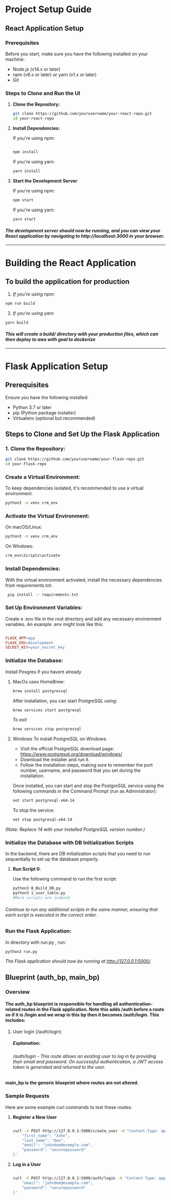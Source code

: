 # Project Setup Guide

## React Application Setup

### Prerequisites

Before you start, make sure you have the following installed on your machine:

- Node.js (v14.x or later)
- npm (v6.x or later) or yarn (v1.x or later)
- Git

### Steps to Clone and Run the UI

1. **Clone the Repository:**

   ```bash
   git clone https://github.com/yourusername/your-react-repo.git
   cd your-react-repo
   ```

2. **Install Dependencies:**

    If you're using npm:

    ```bash

    npm install
    ```
    If you're using yarn:

    ```bash 
    yarn install
    ```

3. **Start the Development Server**

    If you're using npm:

    ``` bash
    npm start
    ```

    If you're using yarn:

    ```bash
    yarn start
    ```

#### *The development server should now be running, and you can view your React application by navigating to http://localhost:3000 in your browser.*

***

# Building the React Application

## To build the application for production

1. *If you're using npm:*

```bash
npm run build
```

2. *If you're using yarn*
```bash 
yarn build
```

#### *This will create a build/ directory with your production files, which can then deploy to aws with goal to dockerize*

***


# Flask Application Setup

## Prerequisites

Ensure you have the following installed:

- Python 3.7 or later
- pip (Python package installer)
- Virtualenv (optional but recommended)

## Steps to Clone and Set Up the Flask Application

### 1. Clone the Repository:

```bash
git clone https://github.com/yourusername/your-flask-repo.git
cd your-flask-repo
```

### Create a Virtual Environment:

To keep dependencies isolated, it's recommended to use a virtual environment.

```bash
python3 -m venv crm_env
```

### Activate the Virtual Environment:

On macOS/Linux:

```bash
python3 -m venv crm_env
```

On Windows:

```bash 
crm_env\Scripts\activate 
```

### Install Dependencies:

With the virtual environment activated, install the necessary dependencies from requirements.txt:


```bash
 pip install -r requirements.txt
 ```

### Set Up Environment Variables:

Create a .env file in the root directory and add any necessary environment variables. An example .env might look like this:

```makefile

FLASK_APP=app
FLASK_ENV=development
SECRET_KEY=your_secret_key

```

### Initialize the Database:

Install Posgres if you havent already 

1. MacOs uses HomeBrew:
    ```bash 
    brew install postgressql
    ```
    After installation, you can start PostgreSQL using:
    ```bash 
    brew services start postgresql
    ```
    To exit 
    ```bash 
    brew services stop postgressql
    ```

2. Windows
    To install PostgreSQL on Windows:

    - Visit the official PostgreSQL download page: https://www.postgresql.org/download/windows/
    - Download the installer and run it.
    - Follow the installation steps, making sure to remember the port number, username, and password that you set during the installation.

    Once installed, you can start and stop the PostgreSQL service using the following commands in the Command Prompt (run as Administrator):
    ```bash 
    net start postgresql-x64-14
    ```
    To stop the service:
    ```bash 
    net stop postgresql-x64-14
    ```
*(Note: Replace 14 with your installed PostgreSQL version number.)*


### Initialize the Database with DB Initialization Scripts

In the backend, there are DB initialization scripts that you need to run sequentially to set up the database properly.

1. **Run Script 0**: 

   Use the following command to run the first script:

    ```bash
    python3 0_Build_DB.py 
    python3 1_user_table.py
    #More scripts are inobund
    ```
###### Continue to run any additional scripts in the same manner, ensuring that each script is executed in the correct order.

### Run the Flask Application:

In directory with run.py , run:

```bash 
python3 run.py
```


*The Flask application should now be running at http://127.0.0.1:5000/.*

## Blueprint (auth_bp, main_bp)
### Overview
#### The auth_bp blueprint is responsible for handling all authentication-related routes in the Flask application. Note this adds  /auth before a route so if it is /login and we wrap in this bp then it becomes /auth/login.  This includes:

1. User login (/auth/login)
    ##### Explanation:
    ###### /auth/login - This route allows an existing user to log in by providing their email and password. On successful authentication, a JWT access token is generated and returned to the user.

#### main_bp is the generic blueprint where routes are not altered.


### Sample Requests
Here are some example curl commands to test these routes:

1. **Register a New User**
    ```bash

    curl -X POST http://127.0.0.1:5000/create_user -H "Content-Type: application/json" -d '{
        "first_name": "John",
        "last_name": "Doe",
        "email": "johndoe@example.com",
        "password": "securepassword"
    }'
    ```

2. **Log in a User**

    ```bash

    curl -X POST http://127.0.0.1:5000/auth/login -H "Content-Type: application/json" -d '{
        "email": "johndoe@example.com",
        "password": "securepassword"
    }'
    ```
